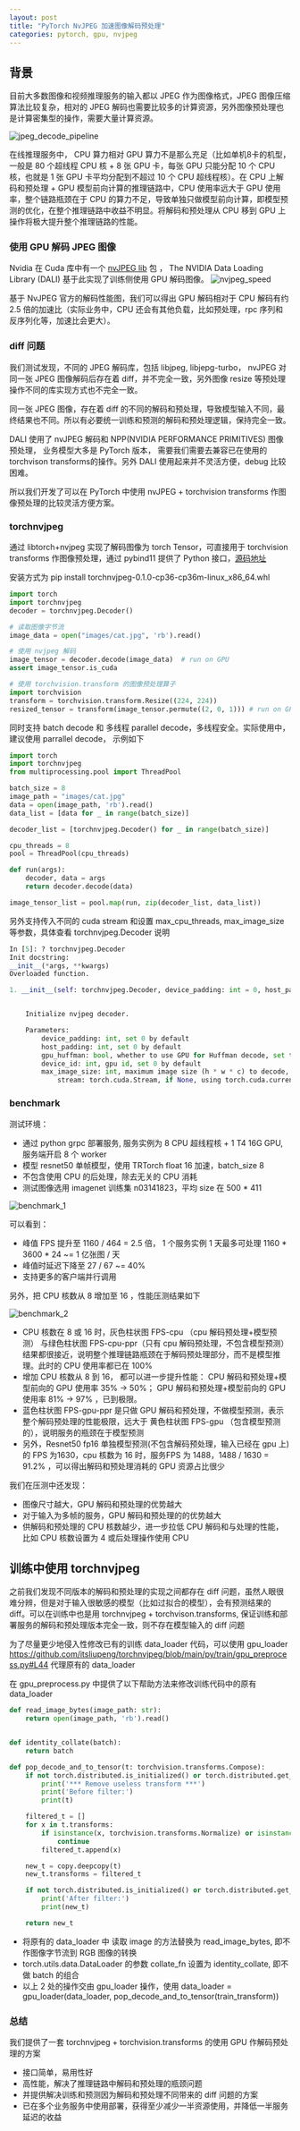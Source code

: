 ```yaml
---
layout: post
title: "PyTorch NvJPEG 加速图像解码预处理"
categories: pytorch, gpu, nvjpeg
---
```

## 背景
目前大多数图像和视频推理服务的输入都以 JPEG 作为图像格式，JPEG 图像压缩算法比较复杂，相对的 JPEG 解码也需要比较多的计算资源，另外图像预处理也是计算密集型的操作，需要大量计算资源。

![jpeg_decode_pipeline](/images/2020-04-01-Accelerate-JPEG-image-decode-using-GPU/jpeg_decode_pipeline.png)


在线推理服务中， CPU 算力相对 GPU 算力不是那么充足（比如单机8卡的机型，一般是 80 个超线程 CPU 核 + 8 张 GPU 卡，每张 GPU 只能分配 10 个 CPU 核，也就是 1 张 GPU 卡平均分配到不超过 10 个 CPU 超线程核）。在 CPU 上解码和预处理 + GPU 模型前向计算的推理链路中，CPU 使用率远大于 GPU 使用率，整个链路瓶颈在于 CPU 的算力不足，导致单独只做模型前向计算，即模型预测的优化，在整个推理链路中收益不明显。将解码和预处理从 CPU 移到 GPU 上操作将极大提升整个推理链路的性能。


### 使用 GPU 解码 JPEG 图像

Nvidia 在 Cuda 库中有一个 [nvJPEG lib](https://developer.nvidia.com/nvjpeg) 包 ， The NVIDIA Data Loading Library (DALI) 基于此实现了训练侧使用 GPU 解码图像。
![nvjpeg_speed](/images/2020-04-01-Accelerate-JPEG-image-decode-using-GPU/nvjpeg_speed.png)


基于 NvJPEG 官方的解码性能图，我们可以得出 GPU 解码相对于 CPU 解码有约 2.5 倍的加速比（实际业务中，CPU 还会有其他负载，比如预处理，rpc 序列和反序列化等，加速比会更大）。


### diff 问题
我们测试发现，不同的 JPEG 解码库，包括 libjpeg, libjepg-turbo， nvJPEG 对同一张 JPEG 图像解码后存在着 diff，并不完全一致，另外图像 resize 等预处理操作不同的库实现方式也不完全一致。

同一张 JPEG 图像，存在着 diff 的不同的解码和预处理，导致模型输入不同，最终结果也不同。所以有必要统一训练和预测的解码和预处理逻辑，保持完全一致。

DALI 使用了 nvJPEG 解码和 NPP(NVIDIA PERFORMANCE PRIMITIVES) 图像预处理， 业务模型大多是 PyTorch 版本， 需要我们需要去兼容已在使用的 torchvison transforms的操作。另外 DALI 使用起来并不灵活方便，debug 比较困难。

所以我们开发了可以在 PyTorch 中使用 nvJPEG + torchvision transforms 作图像预处理的比较灵活方便方案。

### torchnvjpeg

通过 libtorch+nvjpeg 实现了解码图像为 torch Tensor，可直接用于 torchvision transforms 作图像预处理，通过 pybind11 提供了 Python 接口，[源码地址](https://github.com/itsliupeng/torchnvjpeg)

安装方式为 pip install torchnvjpeg-0.1.0-cp36-cp36m-linux_x86_64.whl

```python
import torch
import torchnvjpeg
decoder = torchnvjpeg.Decoder()

# 读取图像字节流
image_data = open("images/cat.jpg", 'rb').read()

# 使用 nvjpeg 解码
image_tensor = decoder.decode(image_data)  # run on GPU
assert image_tensor.is_cuda

# 使用 torchvision.transform 的图像预处理算子
import torchvision
transform = torchvision.transform.Resize((224, 224))
resized_tensor = transform(image_tensor.permute((2, 0, 1))) # run on GPU 
```

同时支持 batch decode 和 多线程 parallel decode，多线程安全。实际使用中，建议使用 parrallel decode， 示例如下

```python
import torch
import torchnvjpeg
from multiprocessing.pool import ThreadPool

batch_size = 8
image_path = "images/cat.jpg"
data = open(image_path, 'rb').read()
data_list = [data for _ in range(batch_size)]

decoder_list = [torchnvjpeg.Decoder() for _ in range(batch_size)]

cpu_threads = 8
pool = ThreadPool(cpu_threads)

def run(args):
    decoder, data = args
    return decoder.decode(data)

image_tensor_list = pool.map(run, zip(decoder_list, data_list))
```

另外支持传入不同的 cuda stream 和设置 max_cpu_threads, max_image_size 等参数，具体查看 torchnvjpeg.Decoder 说明
```python
In [5]: ? torchnvjpeg.Decoder
Init docstring:
__init__(*args, **kwargs)
Overloaded function.

1. __init__(self: torchnvjpeg.Decoder, device_padding: int = 0, host_padding: int = 0, gpu_huffman: bool = True, device_id: int = 0, max_image_size: int = 24883200, stream: object = None) -> None


 	Initialize nvjpeg decoder.

 	Parameters:
 	    device_padding: int, set 0 by default
 	    host_padding: int, set 0 by default
 	    gpu_huffman: bool, whether to use GPU for Huffman decode, set true by default
 	    device_id: int, gpu id, set 0 by default
 	    max_image_size: int, maximum image size (h * w * c) to decode, set 3840*2160*3 by default
            stream: torch.cuda.Stream, if None, using torch.cuda.current_strea
```

### benchmark
测试环境：
- 通过 python grpc 部署服务, 服务实例为 8 CPU 超线程核 + 1 T4 16G GPU, 服务端开启 8 个 worker
- 模型 resnet50 单帧模型，使用 TRTorch float 16 加速，batch_size 8
- 不包含使用 CPU 的后处理，除去无关的 CPU 消耗
- 测试图像选用 imagenet 训练集 n03141823，平均 size 在 500 * 411

![benchmark_1](/images/2020-04-01-Accelerate-JPEG-image-decode-using-GPU/benchmark_1.png)

可以看到：

- 峰值 FPS 提升至 1160 / 464 = 2.5 倍， 1 个服务实例 1 天最多可处理 1160 * 3600 * 24 ~= 1 亿张图 / 天
- 峰值时延迟下降至 27 / 67 ~= 40%
- 支持更多的客户端并行调用

另外，把 CPU 核数从 8 增加至 16 ，性能压测结果如下

![benchmark_2](/images/2020-04-01-Accelerate-JPEG-image-decode-using-GPU/benchmark_2.png)


- CPU 核数在 8 或 16 时，灰色柱状图 FPS-cpu （cpu 解码预处理+模型预测） 与绿色柱状图 FPS-cpu-ppr（只有 cpu 解码预处理，不包含模型预测） 结果都很接近，说明整个推理链路瓶颈在于解码预处理部分，而不是模型推理。此时的 CPU 使用率都已在 100%
- 增加 CPU 核数从 8 到 16， 都可以进一步提升性能： CPU 解码和预处理+模型前向的 GPU 使用率 35% -> 50%； GPU 解码和预处理+模型前向的 GPU 使用率 81% -> 97% ，已到极限。
- 蓝色柱状图 FPS-gpu-ppr 是只做 GPU 解码和预处理，不做模型预测，表示整个解码预处理的性能极限，远大于 黄色柱状图 FPS-gpu （包含模型预测的），说明服务的瓶颈在于模型预测
- 另外，Resnet50 fp16 单独模型预测(不包含解码预处理，输入已经在 gpu 上)的 FPS 为1630，cpu 核数为 16 时，服务FPS 为 1488，1488 / 1630 = 91.2% ，可以得出解码和预处理消耗的 GPU 资源占比很少


我们在压测中还发现：
- 图像尺寸越大，GPU 解码和预处理的优势越大
- 对于输入为多帧的服务，GPU 解码和预处理的的优势越大
- 供解码和预处理的 CPU 核数越少，进一步拉低 CPU 解码和与处理的性能，比如 CPU 核数设置为 4 或后处理操作使用 CPU

## 训练中使用 torchnvjpeg
之前我们发现不同版本的解码和预处理的实现之间都存在 diff 问题，虽然人眼很难分辨，但是对于输入很敏感的模型（比如过拟合的模型），会有预测结果的 diff。可以在训练中也是用 torchnvjpeg + torchvison.transforms, 保证训练和部署服务的解码和预处理版本完全一致，则不存在模型输入的 diff 问题

为了尽量更少地侵入性修改已有的训练 data_loader 代码，可以使用 gpu_loader https://github.com/itsliupeng/torchnvjpeg/blob/main/py/train/gpu_preprocess.py#L44 代理原有的 data_loader

在 gpu_preprocess.py 中提供了以下帮助方法来修改训练代码中的原有data_loader
```python
def read_image_bytes(image_path: str):
    return open(image_path, 'rb').read()


def identity_collate(batch):
    return batch

def pop_decode_and_to_tensor(t: torchvision.transforms.Compose):
    if not torch.distributed.is_initialized() or torch.distributed.get_rank() == 0:
        print('*** Remove useless transform ***')
        print('Before filter:')
        print(t)

    filtered_t = []
    for x in t.transforms:
        if isinstance(x, torchvision.transforms.Normalize) or isinstance(x, torchvision.transforms.ToTensor):
            continue
        filtered_t.append(x)

    new_t = copy.deepcopy(t)
    new_t.transforms = filtered_t

    if not torch.distributed.is_initialized() or torch.distributed.get_rank() == 0:
        print('After filter:')
        print(new_t)

    return new_t
```

- 将原有的 data_loader 中 读取 image 的方法替换为 read_image_bytes, 即不作图像字节流到 RGB 图像的转换
- torch.utils.data.DataLoader 的参数 collate_fn 设置为 identity_collate, 即不做 batch 的组合
- 以上 2 处的操作交由 gpu_loader 操作，使用 data_loader = gpu_loader(data_loader, pop_decode_and_to_tensor(train_transform))

### 总结
我们提供了一套 torchnvjpeg + torchvision.transforms 的使用 GPU 作解码预处理的方案

- 接口简单，易用性好
- 高性能，解决了推理链路中解码和预处理的瓶颈问题
- 并提供解决训练和预测因为解码和预处理不同带来的 diff 问题的方案
- 已在多个业务服务中使用部署，获得至少减少一半资源使用，并降低一半服务延迟的收益
